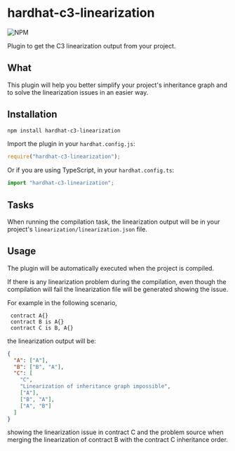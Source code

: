 # hardhat-c3-linearization

![NPM](https://img.shields.io/npm/l/hardhat-c3-linearization)

Plugin to get the C3 linearization output from your project.

## What

This plugin will help you better simplify your project's inheritance graph and to solve the linearization issues in an easier way.

## Installation

```bash
npm install hardhat-c3-linearization
```

Import the plugin in your `hardhat.config.js`:

```js
require("hardhat-c3-linearization");
```

Or if you are using TypeScript, in your `hardhat.config.ts`:

```ts
import "hardhat-c3-linearization";
```

## Tasks

When running the compilation task, the linearization output will be in your project's `linearization/linearization.json` file.

## Usage

The plugin will be automatically executed when the project is compiled.

If there is any linearization problem during the compilation, even though the compilation will fail the linearization file will be generated showing the issue.

For example in the following scenario,

```solidity
 contract A{}
 contract B is A{}
 contract C is B, A{}
```

the linearization output will be:

```json
{
  "A": ["A"],
  "B": ["B", "A"],
  "C": [
    "C",
    "Linearization of inheritance graph impossible",
    ["A"],
    ["B", "A"],
    ["A", "B"]
  ]
}
```

showing the linearization issue in contract C and the problem source when merging the linearization of contract B with the contract C inheritance order.
